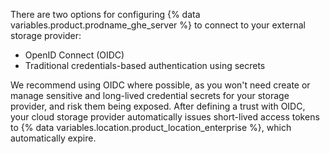 There are two options for configuring {% data variables.product.prodname_ghe_server %} to connect to your external storage provider:

- OpenID Connect (OIDC)
- Traditional credentials-based authentication using secrets

We recommend using OIDC where possible, as you won't need create or manage sensitive and long-lived credential secrets for your storage provider, and risk them being exposed. After defining a trust with OIDC, your cloud storage provider automatically issues short-lived access tokens to {% data variables.location.product_location_enterprise %}, which automatically expire.
